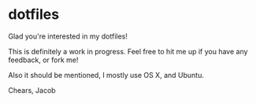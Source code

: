 # dotfiles
Glad you're interested in my dotfiles!

This is definitely a work in progress. Feel free to hit me up if you have any feedback, or fork me!



Also it should be mentioned, I mostly use OS X, and Ubuntu.


Chears,
Jacob

